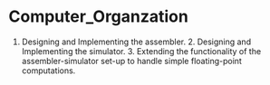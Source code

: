 # Computer_Organzation
1. Designing and Implementing the assembler. 2. Designing and Implementing the simulator. 3. Extending the functionality of the assembler-simulator set-up to handle simple floating-point computations.
